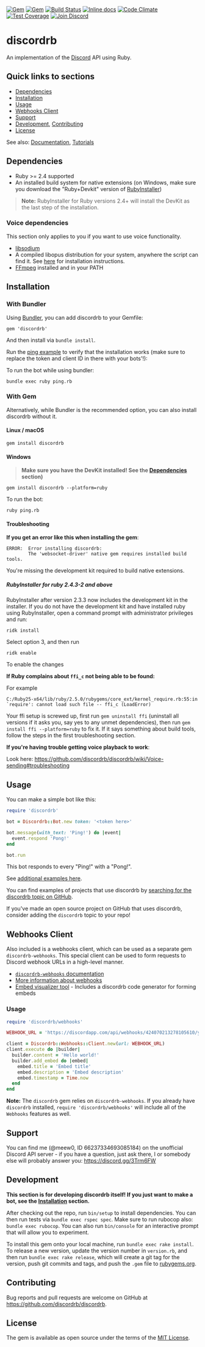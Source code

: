 [![Gem](https://img.shields.io/gem/v/discordrb.svg)](https://rubygems.org/gems/discordrb)
[![Gem](https://img.shields.io/gem/dt/discordrb.svg)](https://rubygems.org/gems/discordrb)
[![Build Status](https://travis-ci.org/discordrb/discordrb.svg?branch=master)](https://travis-ci.org/discordrb/discordrb)
[![Inline docs](https://inch-ci.org/github/discordrb/discordrb.svg?branch=master&style=shields)](https://inch-ci.org/github/discordrb/discordrb)
[![Code Climate](https://codeclimate.com/github/discordrb/discordrb/badges/gpa.svg)](https://codeclimate.com/github/discordrb/discordrb)
[![Test Coverage](https://codeclimate.com/github/discordrb/discordrb/badges/coverage.svg)](https://codeclimate.com/github/discordrb/discordrb/coverage)
[![Join Discord](https://img.shields.io/badge/discord-join-7289DA.svg)](https://discord.gg/cyK3Hjm)
# discordrb

An implementation of the [Discord](https://discordapp.com/) API using Ruby.

## Quick links to sections

* [Dependencies](https://github.com/discordrb/discordrb#dependencies)
* [Installation](https://github.com/discordrb/discordrb#installation)
* [Usage](https://github.com/discordrb/discordrb#usage)
* [Webhooks Client](https://github.com/discordrb/discordrb#webhooks-client)
* [Support](https://github.com/discordrb/discordrb#support)
* [Development](https://github.com/discordrb/discordrb#development), [Contributing](https://github.com/discordrb/discordrb#contributing)
* [License](https://github.com/discordrb/discordrb#license)

See also: [Documentation](https://www.rubydoc.info/gems/discordrb), [Tutorials](https://github.com/discordrb/discordrb/wiki)

## Dependencies

* Ruby >= 2.4 supported
* An installed build system for native extensions (on Windows, make sure you download the "Ruby+Devkit" version of [RubyInstaller](https://rubyinstaller.org/downloads/))

> **Note:** RubyInstaller for Ruby versions 2.4+ will install the DevKit as the last step of the installation.

### Voice dependencies

This section only applies to you if you want to use voice functionality.
* [libsodium](https://github.com/discordrb/discordrb/wiki/Installing-libsodium)
* A compiled libopus distribution for your system, anywhere the script can find it. See [here](https://github.com/discordrb/discordrb/wiki/Installing-libopus) for installation instructions.
* [FFmpeg](https://www.ffmpeg.org/download.html) installed and in your PATH

## Installation

### With Bundler

Using [Bundler](https://bundler.io/#getting-started), you can add discordrb to your Gemfile:

    gem 'discordrb'

And then install via `bundle install`.

Run the [ping example](https://github.com/discordrb/discordrb/blob/master/examples/ping.rb) to verify that the installation works (make sure to replace the token and client ID in there with your bots'!):

To run the bot while using bundler:

    bundle exec ruby ping.rb

### With Gem

Alternatively, while Bundler is the recommended option, you can also install discordrb without it.

#### Linux / macOS

    gem install discordrb

#### Windows

> **Make sure you have the DevKit installed! See the [Dependencies](https://github.com/discordrb/discordrb#dependencies) section)**

    gem install discordrb --platform=ruby

To run the bot:

    ruby ping.rb

#### Troubleshooting

**If you get an error like this when installing the gem**:

    ERROR:  Error installing discordrb:
            The 'websocket-driver' native gem requires installed build tools.

You're missing the development kit required to build native extensions.

##### RubyInstaller for ruby 2.4.3-2 and above

RubyInstaller after version 2.3.3 now includes the development kit in the installer. If you do not have the development kit and have installed ruby using RubyInstaller, open a command prompt with administrator privileges and run:

    ridk install

Select option 3, and then run

    ridk enable

To enable the changes

**If Ruby complains about `ffi_c` not being able to be found:**

For example

    C:/Ruby25-x64/lib/ruby/2.5.0/rubygems/core_ext/kernel_require.rb:55:in `require': cannot load such file -- ffi_c (LoadError)

Your ffi setup is screwed up, first run `gem uninstall ffi` (uninstall all versions if it asks you, say yes to any unmet dependencies), then run `gem install ffi --platform=ruby` to fix it. If it says something about build tools, follow the steps in the first troubleshooting section.

**If you're having trouble getting voice playback to work**:

Look here: https://github.com/discordrb/discordrb/wiki/Voice-sending#troubleshooting

## Usage

You can make a simple bot like this:

```ruby
require 'discordrb'

bot = Discordrb::Bot.new token: '<token here>'

bot.message(with_text: 'Ping!') do |event|
  event.respond 'Pong!'
end

bot.run
```

This bot responds to every "Ping!" with a "Pong!".

See [additional examples here](https://github.com/discordrb/discordrb/tree/master/examples).

You can find examples of projects that use discordrb by [searching for the discordrb topic on GitHub](https://github.com/topics/discordrb).

If you've made an open source project on GitHub that uses discordrb, consider adding the `discordrb` topic to your repo!

## Webhooks Client

Also included is a webhooks client, which can be used as a separate gem `discordrb-webhooks`. This special client can be used to form requests to Discord webhook URLs in a high-level manner.

- [`discordrb-webhooks` documentation](https://www.rubydoc.info/gems/discordrb-webhooks)
- [More information about webhooks](https://support.discordapp.com/hc/en-us/articles/228383668-Intro-to-Webhooks)
- [Embed visualizer tool](https://leovoel.github.io/embed-visualizer/) - Includes a discordrb code generator for forming embeds

### Usage

```ruby
require 'discordrb/webhooks'

WEBHOOK_URL = 'https://discordapp.com/api/webhooks/424070213278105610/yByxDncRvHi02mhKQheviQI2erKkfRRwFcEp0MMBfib1ds6ZHN13xhPZNS2-fJo_ApSw'.freeze

client = Discordrb::Webhooks::Client.new(url: WEBHOOK_URL)
client.execute do |builder|
  builder.content = 'Hello world!'
  builder.add_embed do |embed|
    embed.title = 'Embed title'
    embed.description = 'Embed description'
    embed.timestamp = Time.now
  end
end
```

**Note:** The `discordrb` gem relies on `discordrb-webhooks`. If you already have `discordrb` installed, `require 'discordrb/webhooks'` will include all of the `Webhooks` features as well.

## Support

You can find me (@meew0, ID 66237334693085184) on the unofficial Discord API server - if you have a question, just ask there, I or somebody else will probably answer you: https://discord.gg/3Trm6FW

## Development

**This section is for developing discordrb itself! If you just want to make a bot, see the [Installation](https://github.com/discordrb/discordrb#installation) section.**

After checking out the repo, run `bin/setup` to install dependencies. You can then run tests via `bundle exec rspec spec`. Make sure to run rubocop also: `bundle exec rubocop`. You can also run `bin/console` for an interactive prompt that will allow you to experiment.

To install this gem onto your local machine, run `bundle exec rake install`. To release a new version, update the version number in `version.rb`, and then run `bundle exec rake release`, which will create a git tag for the version, push git commits and tags, and push the `.gem` file to [rubygems.org](https://rubygems.org).

## Contributing

Bug reports and pull requests are welcome on GitHub at https://github.com/discordrb/discordrb.

## License

The gem is available as open source under the terms of the [MIT License](https://opensource.org/licenses/MIT).
